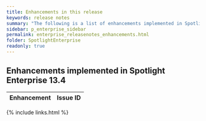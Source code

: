 ```yaml
---
title: Enhancements in this release
keywords: release notes
summary: "The following is a list of enhancements implemented in Spotlight Enterprise 13.4"
sidebar: p_enterprise_sidebar
permalink: enterprise_releasenotes_enhancements.html
folder: SpotlightEnterprise
readonly: true
---
```


## Enhancements implemented in Spotlight Enterprise 13.4

Enhancement | Issue ID
------------|---------


{% include links.html %}
